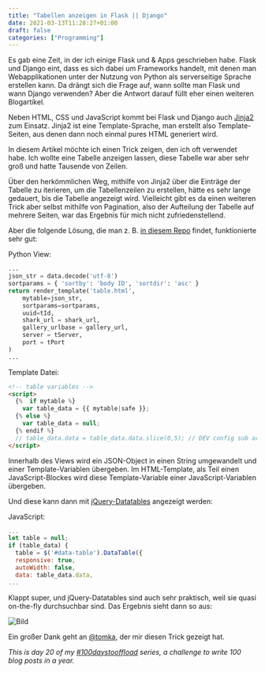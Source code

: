 ```yaml
---
title: "Tabellen anzeigen in Flask || Django"
date: 2021-03-13T11:28:27+01:00
draft: false
categories: ["Programming"]
---
```

Es gab eine Zeit, in der ich einige Flask und & Apps geschrieben habe. Flask und Django eint, dass es sich dabei um Frameworks handelt, mit denen man Webapplikationen unter der Nutzung von Python als serverseitige Sprache erstellen kann.
Da drängt sich die Frage auf, wann sollte man Flask und wann Django verwenden? Aber die Antwort darauf füllt eher einen weiteren Blogartikel.

Neben HTML, CSS und JavaScript kommt bei Flask und Django auch [Jinja2](https://jinja.palletsprojects.com/en/2.11.x/) zum Einsatz. Jinja2 ist eine Template-Sprache, man erstellt also Template-Seiten, aus denen dann noch einmal pures HTML generiert wird.

In diesem Artikel möchte ich einen Trick zeigen, den ich oft verwendet habe. Ich wollte eine Tabelle anzeigen lassen, diese Tabelle war aber sehr groß und hatte Tausende von Zeilen.

Über den herkömmlichen Weg, mithilfe von Jinja2 über die Einträge der Tabelle zu iterieren, um die Tabellenzeilen zu erstellen, hätte es sehr lange gedauert, bis die Tabelle angezeigt wird. Vielleicht gibt es da einen weiteren Trick aber selbst mithilfe von Pagination, also der Aufteilung der Tabelle auf mehrere Seiten, war das Ergebnis für mich nicht zufriedenstellend.

Aber die folgende Lösung, die man z. B. [in diesem Repo](https://github.com/janelia-flyem/body-data) findet, funktionierte sehr gut:

Python View:
```python
...
json_str = data.decode('utf-8')
sortparams = { 'sortby': 'body ID', 'sortdir': 'asc' }
return render_template('table.html',
    mytable=json_str,
    sortparams=sortparams,
    uuid=tId,
    shark_url = shark_url,
    gallery_urlbase = gallery_url,
    server = tServer,
    port = tPort
)
...
```


Template Datei:
```html
<!-- table variables -->
<script>
  {%  if mytable %}
    var table_data = {{ mytable|safe }};
  {% else %}
    var table_data = null;
  {% endif %}
  // table_data.data = table_data.data.slice(0,5); // DEV config sub array
</script>
```

Innerhalb des Views wird ein JSON-Object in einen String umgewandelt und einer Template-Variablen übergeben. Im HTML-Template, als Teil einen JavaScript-Blockes wird diese Template-Variable einer JavaScript-Variablen übergeben.

Und diese kann dann mit [jQuery-Datatables](https://datatables.net/) angezeigt werden:

JavaScript:
```javascript
...
let table = null;
if (table_data) {
  table = $('#data-table').DataTable({
  responsive: true,
  autoWidth: false,
  data: table_data.data,
...
```
Klappt super, und jQuery-Datatables sind auch sehr praktisch, weil sie quasi on-the-fly durchsuchbar sind. Das Ergebnis sieht dann so aus:

![Bild](https://ntj.github.io/flask-talk/img/flask/body-table-blur.png)


Ein großer Dank geht an [@tomka](https://github.com/tomka), der mir
diesen Trick gezeigt hat.

_This is day 20 of my [#100daystooffload](https://100daystooffload.com/) series, a challenge to write 100 blog posts in a year._